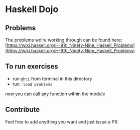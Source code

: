 # Haskell Dojo

## Problems
The problems we're working through can be found here:
[https://wiki.haskell.org/H-99:_Ninety-Nine_Haskell_Problems](https://wiki.haskell.org/H-99:_Ninety-Nine_Haskell_Problems)

## To run exercises
- run `ghci` from terminal in this directory
- run `:load problems`

now you can call any function within the module

## Contribute
Feel free to add anything you want and just issue a PR.


